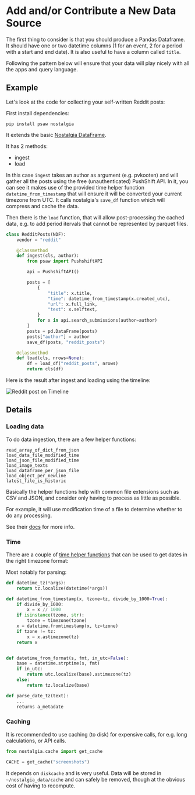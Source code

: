 # Add and/or Contribute a New Data Source

The first thing to consider is that you should produce a Pandas Dataframe. It should have one or two datetime columns (1 for an event, 2 for a period with a start and end date).
It is also useful to have a column called `title`.

Following the pattern below will ensure that your data will play nicely with all the apps and query language.

## Example

Let's look at the code for collecting your self-written Reddit posts:

First install dependencies:

    pip install psaw nostalgia

It extends the basic [Nostalgia DataFrame](https://github.com/nostalgia-dev/nostalgia/blob/master/nostalgia/ndf.py#L111).

It has 2 methods:

- ingest
- load

In this case `ingest` takes an author as argument (e.g. pvkooten) and will gather all the posts using the free (unauthenticated) PushShift API.
In it, you can see it makes use of the provided time helper function `datetime_from_timestamp` that will ensure it will be converted your current timezone from UTC. It calls nostalgia's `save_df` function which will compress and cache the data.

Then there is the `load` function, that will allow post-processing the cached data, e.g. to add period itervals that cannot be represented by parquet files.

```python
class RedditPosts(NDF):
    vendor = "reddit"

    @classmethod
    def ingest(cls, author):
        from psaw import PushshiftAPI

        api = PushshiftAPI()

        posts = [
            {
                "title": x.title,
                "time": datetime_from_timestamp(x.created_utc),
                "url": x.full_link,
                "text": x.selftext,
            }
            for x in api.search_submissions(author=author)
        ]
        posts = pd.DataFrame(posts)
        posts["author"] = author
        save_df(posts, "reddit_posts")

    @classmethod
    def load(cls, nrows=None):
        df = load_df("reddit_posts", nrows)
        return cls(df)
```

Here is the result after ingest and loading using the timeline:

![Reddit post on Timeline](https://raw.githubusercontent.com/nostalgia-dev/nostalgia/master/docs/reddit_example.png)

## Details

### Loading data

To do data ingestion, there are a few helper functions:

    read_array_of_dict_from_json
    load_data_file_modified_time
    load_json_file_modified_time
    load_image_texts
    load_dataframe_per_json_file
    load_object_per_newline
    latest_file_is_historic

Basically the helper functions help with common file extensions such as CSV and JSON, and consider only having to process as little as possible.

For example, it will use modification time of a file to determine whether to do any processing.

See their [docs](https://github.com/nostalgia-dev/nostalgia/tree/master/nostalgia/data_loading.py) for more info.

### Time

There are a couple of [time helper functions](https://github.com/nostalgia-dev/nostalgia/tree/master/nostalgia/times.py) that can be used to get dates in the right timezone format:

Most notably for parsing:

```python
def datetime_tz(*args):
    return tz.localize(datetime(*args))

def datetime_from_timestamp(x, tzone=tz, divide_by_1000=True):
    if divide_by_1000:
        x = x // 1000
    if isinstance(tzone, str):
        tzone = timezone(tzone)
    x = datetime.fromtimestamp(x, tz=tzone)
    if tzone != tz:
        x = x.astimezone(tz)
    return x


def datetime_from_format(s, fmt, in_utc=False):
    base = datetime.strptime(s, fmt)
    if in_utc:
        return utc.localize(base).astimezone(tz)
    else:
        return tz.localize(base)

def parse_date_tz(text):
    ...
    returns a_metadate
```

### Caching

It is recommended to use caching (to disk) for expensive calls, for e.g. long calculations, or API calls.

```python
from nostalgia.cache import get_cache

CACHE = get_cache("screenshots")
```

It depends on `diskcache` and is very useful. Data will be stored in `~/nostalgia_data/cache` and can safely be removed, though at the obvious cost of having to recompute.

